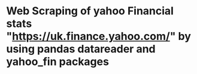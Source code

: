 # Web Scraping of yahoo Financial stats "https://uk.finance.yahoo.com/" by using pandas datareader and yahoo_fin packages
